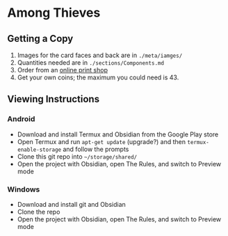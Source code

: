 # Among Thieves

## Getting a Copy
1. Images for the card faces and back are in `./meta/iamges/`
2. Quantities needed are in `./sections/Components.md`
3. Order from an [online print shop](https://www.makeplayingcards.com/design/custom-blank-card.html)
4. Get your own coins; the maximum you could need is 43.

## Viewing Instructions
### Android
- Download and install Termux and Obsidian from the Google Play store
- Open Termux and run `apt-get update` (upgrade?) and then `termux-enable-storage` and follow the prompts
- Clone this git repo into `~/storage/shared/`
- Open the project with Obsidian, open The Rules, and switch to Preview mode
### Windows
- Download and install git and Obsidian
- Clone the repo
- Open the project with Obsidian, open The Rules, and switch to Preview mode
